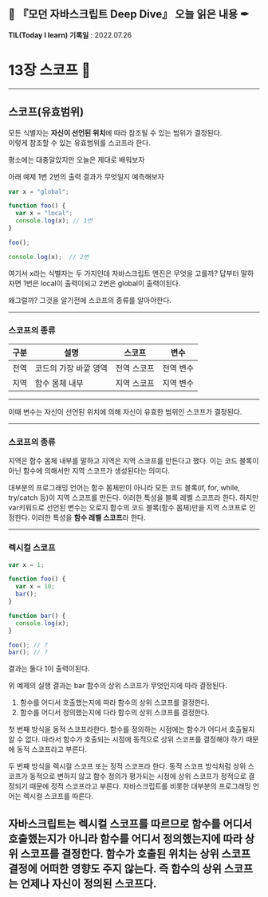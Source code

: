 ## 📕 『모던 자바스크립트 Deep Dive』 오늘 읽은 내용 ✒

**TIL(Today I learn) 기록일** : 2022.07.26

# 13장 스코프 📑
---
## 스코프(유효범위)
모든 식별자는 <strong>자신이 선언된 위치</strong>에 따라 참조될 수 있는 범위가 결정된다.<br>
이렇게 참조할 수 있는 유효범위를 스코프라 한다.

평소에는 대충알았지만 오늘은 제대로 배워보자

아래 예제  1번 2번의 출력 결과가 무엇일지 예측해보자


```js
var x = "global";

function foo() {
  var x = "local";
  console.log(x); // 1번
}

foo();

console.log(x);  // 2번

```

여기서 x라는 식별자는 두 가지인데 자바스크립트 엔진은 무엇을 고를까?
답부터 말하자면 1번은 local이 출력이되고 2번은 global이 출력이된다. 

왜그럴까? 그것을 알기전에 스코프의 종류를 알아야한다.

---
### 스코프의 종류

| 구분  | 설명 | 스코프 | 변수  |
|----|----|----|----|
| 전역 | 코드의 가장 바깥 영역| 전역 스코프 | 전역 변수 |
| 지역 | 함수 몸체 내부 | 지역 스코프 | 지역 변수 |

---
이때 변수는 자신이 선언된 위치에 의해 자신이 유효한 범위인 스코프가 결정된다.

---

### 스코프의 종류

지역은 함수 몸체 내부를 말하고 지역은 지역 스코프를 만든다고 했다. 이는 코드 블록이 아닌 함수에 의해서만 지역 스코프가 생성된다는 의미다.

대부분의 프로그래밍 언어는 함수 몸체만이 아니라 모든 코드 블록(if, for, while, try/catch 등)이 지역 스코프를 만든다.
이러한 특성을 블록 레벨 스코프라 한다. 
하지만 var키워드로 선언된 변수는 오로지 함수의 코드 블록(함수 몸체)만을 지역 스코프로 인정한다.
이러한 특성을 <strong>함수 레벨 스코프</strong>라 한다.

---
### 렉시컬 스코프

```js
var x = 1;

function foo() {
  var x = 10;
  bar();
}

function bar() {
  console.log(x);
}

foo(); // ? 
bar(); // ?

```

결과는 둘다 1이 출력이된다. 

위 예제의 실행 결과는 bar 함수의 상위 스코프가 무엇인지에 따라 결정된다. 

1. 함수를 어디서 호출했는지에 따라 함수의 상위 스코프를 결정한다.
2. 함수를 어디서 정의했는지에 다라 함수의 상위 스코프를 결정한다.

첫 번째 방식을 동적 스코프라한다. 함수를 정의하는 시점에는 함수가 어디서 호출될지 알 수 없다. 
따라서 함수가 호출되는 시점에 동적으로 상위 스코프를 결정해야 하기 때문에 동적 스코프라고 부른다.

두 번째 방식을 렉시컬 스코프 또는 정적 스코프라 한다.  동적 스코프 방식처럼 상위 스코프가 동적으로 변하지 않고 함수 정의가 평가되는 시정에 상위 스코프가 정적으로 결정되기 때문에
정적 스코프라고 부른다. 자바스크립트를 비롯한 대부분의 프로그래밍 언어는 렉시컬 스코프를 따른다.

자바스크립트는 렉시컬 스코프를 따르므로 함수를 어디서 호출했는지가 아니라 함수를 어디서 정의했는지에 따라 상위 스코프를 결정한다. 
함수가 호출된 위치는 상위 스코프 결정에 어떠한 영향도 주지 않는다. 즉 함수의 상위 스코프는 언제나 자신이 정의된 스코프다.
---
